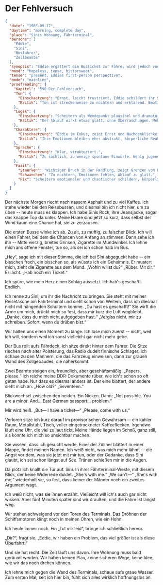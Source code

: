# Der Fehlversuch

```json
{
  "date": "1985-09-17",
  "daytime": "morning, complete day",
  "place": "Sinis Wohnung, Fährterminal",
  "persons": [
    "Eddie",
    "Sini",
    "Busfahrer",
    "Zollbeamte"
  ],
  "synopsis": "Eddie ergattert ein Busticket zur Fähre, wird jedoch von den Zöllnern wegen ihres Alters aufgehalten. Sini greift ein, rettet sie, doch die Fähre ist bereits weg. Beide stehen ratlos vor neuen Problemen.",
  "mood": "hopeless, tense, bittersweet",
  "tense": "present, Eddies first-person perspective",
  "mode": "mainline",
  "proofreading": {
    "Kapitel": "590_Der_Fehlversuch",
    "Ton": {
      "Einschaetzung": "Ernst, leicht frustriert, Eddie schildert ihr Scheitern.",
      "Kritik": "Ton ist streckenweise zu nüchtern und erklärend. Emotionale Wucht des Scheiterns kommt nicht stark genug durch."
    },
    "Logik": {
      "Einschaetzung": "Scheitern als Wendepunkt plausibel und dramaturgisch sinnvoll.",
      "Kritik": "Der Ablauf wirkt etwas glatt, ohne Überraschungen. Mehr Chaos oder Peinlichkeit würde realistischer wirken."
    },
    "Charaktere": {
      "Einschaetzung": "Eddie im Fokus, zeigt Ernst und Nachdenklichkeit.",
      "Kritik": "Ihre Emotionen bleiben eher abstrakt, körperliche Reaktionen (Wut, Tränen, Trotz) fehlen. Nebenfiguren bleiben Randerscheinungen."
    },
    "Sprache": {
      "Einschaetzung": "Klar, strukturiert.",
      "Kritik": "Zu sachlich, zu wenige spontane Einwürfe. Wenig jugendliche Direktheit oder Rotzgören-Farbe."
    },
    "Fazit": {
      "Staerken": "Wichtiger Bruch in der Handlung, zeigt Grenzen von Eddies Können.",
      "Schwaechen": "Zu nüchtern, Emotionen fehlen, Ablauf zu glatt.",
      "Fix": "Scheitern emotionaler und chaotischer schildern, körperliche Reaktionen zeigen, Sprache jugendlicher und spontaner machen."
    }
  }
}
```

Der nächste Morgen riecht nach nassem Asphalt und zu viel Kaffee. Ich stehe
wieder bei den Reisebussen, und diesmal bin ich nicht hier, um zu üben -- heute
muss es klappen. Ich habe Sinis Rock, ihre Jeansjacke, sogar das knappe Top
darunter. Meine Haare sind jetzt so kurz, dass selbst der Wind kaum eine Chance
hat, sie zu zerzausen.

Die ersten Busse winke ich ab. Zu alt, zu muffig, zu falscher Blick. Ich will
einen Fahrer, bei dem die Chancen von Anfang an stimmen. Dann sehe ich ihn --
Mitte vierzig, breites Grinsen, Zigarette im Mundwinkel. Ich lehne mich ans
offene Fenster, tue so, als sei ich schon halb im Bus.

„Hey“, sage ich mit dieser Stimme, die ich bei Sini abgeguckt habe -- ein
bisschen frech, ein bisschen so, als wüsste ich ein Geheimnis. Er mustert mich,
zieht die Zigarette aus dem Mund. „Wohin willst du?“ „Rüber. Mit dir.“ Er lacht.
„Hab noch ein Ticket.“

Ich spüre, wie mein Herz einen Schlag aussetzt. Ich hab's geschafft. Endlich.

Ich renne zu Sini, um ihr die Nachricht zu bringen. Sie steht mit meiner
Reisetasche am Fährterminal und sieht schon von Weitem, dass ich diesmal nicht
mit hängenden Schultern komme. „Du hast es geschafft!“ Sie wirft die Arme um
mich, drückt mich so fest, dass mir kurz die Luft wegbleibt. „Danke, dass du
mich nicht aufgegeben hast.“ „Vergiss nicht, mir zu schreiben. Sofort, wenn du
drüben bist.“

Wir halten uns einen Moment zu lange. Ich löse mich zuerst -- nicht, weil ich
will, sondern weil ich sonst vielleicht gar nicht mehr gehe.

Der Bus rollt aufs Fährdeck, ich sitze direkt hinter dem Fahrer. Die Sitze
riechen nach alter Polsterung, das Radio dudelt finnische Schlager. Ich schaue
zu den Männern, die das Fahrzeug einweisen, dann zur grauen Wand des
Zollgebäudes, die näherkommt.

Zwei Beamte steigen ein, freundlich, aber geschäftsmäßig. „Papers, please.“ Ich
reiche meine DDR-Dokumente rüber, wie ich's schon so oft getan habe. Nur dass es
diesmal anders ist. Der eine blättert, der andere sieht mich an. „How old?“
„Seventeen.“

Blickwechsel zwischen den beiden. Ein Nicken. Dann: „Not possible. You are a
minor. And… East German passport… problem.“

Mir wird heiß. „But— I have a ticket—“ „Please, come with us.“

Verloren sitze ich kurz darauf im provisorischen Gewahrsam -- ein kahler Raum,
Metallstuhl, Tisch, voller eingetrockneter Kaffeeflecken. Irgendwo läuft eine
Uhr, die viel zu laut tickt. Meine Hände liegen im Schoß, ganz still, als könnte
ich mich so unsichtbar machen.

Sie wissen, dass ich gesucht werde. Einer der Zöllner blättert in einer Mappe,
findet meinen Namen. Ich weiß nicht, was mich mehr lähmt -- die Angst vor dem,
was sie jetzt mit mir tun, oder der Gedanke, dass Sini glaubt, ich sei schon
längst auf See. Tränen schießen mir in die Augen.

Da plötzlich knallt die Tür auf. Sini. In ihrer Fährterminal-Weste, mit diesem
Blick, der keine Widerrede duldet. „She's with me.“ „We can't—“ „She's with me,“
wiederholt sie, so fest, dass keiner der Männer noch ein zweites Argument wagt.

Ich weiß nicht, was sie ihnen erzählt. Vielleicht will ich's auch gar nicht
wissen. Aber fünf Minuten später sind wir draußen, und die Fähre ist längst weg.

Wir stehen schweigend vor den Toren des Terminals. Das Dröhnen der
Schiffsmotoren klingt noch in meinen Ohren, wie ein Hohn.

Ich heule immer noch. Ein „Tut mir leid“, bringe ich schließlich hervor.

„Dir?“, fragt sie. „Eddie, wir haben ein Problem, das viel größer ist als diese
Überfahrt.“

Und sie hat recht. Die Zeit läuft uns davon. Ihre Wohnung muss bald geräumt
werden. Wir haben keinen Plan, keine sicheren Wege, keine Idee, wie wir das noch
drehen können.

Ich lehne mich gegen die Wand des Terminals, schaue aufs graue Wasser. Zum
ersten Mal, seit ich hier bin, fühlt sich alles wirklich hoffnungslos an.
